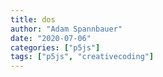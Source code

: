 ```yaml
---
title: dos
author: "Adam Spannbauer"
date: "2020-07-06"
categories: ["p5js"]
tags: ["p5js", "creativecoding"]
---
```

